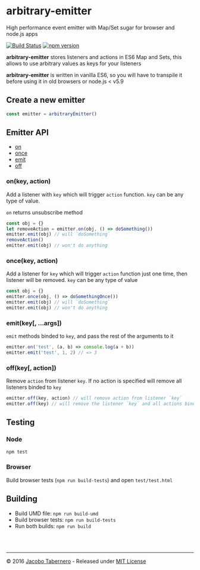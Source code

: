 arbitrary-emitter
=================

High performance event emitter with Map/Set sugar for browser and node.js apps

[![Build Status](https://travis-ci.org/jacoborus/arbitrary-emitter.svg?branch=master)](https://travis-ci.org/jacoborus/arbitrary-emitter) [![npm version](https://badge.fury.io/js/arbitrary-emitter.svg)](https://www.npmjs.com/package/arbitrary-emitter)

**arbitrary-emitter** stores listeners and actions in ES6 Map and Sets, this allows to use arbitrary values as keys for your listeners

**arbitrary-emitter** is written in vanilla ES6, so you will have to transpile it before using it in old browsers or node.js < v5.9


## Create a new emitter

```js
const emitter = arbitraryEmitter()
```

## Emitter API

- [on](#emitter-on-api)
- [once](#emitter-once-api)
- [emit](#emitter-emit-api)
- [off](#emitter-off-api)


<a name="emitter-on-api"></a>
### on(key, action)

Add a listener with `key` which will trigger `action` function. 
`key` can be any type of value.

`on` returns unsubscribe  method

```js
const obj = {}
let removeAction = emitter.on(obj, () => doSomething())
emitter.emit(obj) // will `doSomething`
removeAction()
emitter.emit(obj) // won't do anything
```



<a name="emitter-addonce-api"></a>
### once(key, action)

Add a listener for `key` which will trigger `action` function just one time, then listener will be removed.
`key` can be any type of value

```js
const obj = {}
emitter.once(obj, () => doSomethingOnce())
emitter.emit(obj) // will `doSomething`
emitter.emit(obj) // won't do anything
```



<a name="emitter-emit-api"></a>
### emit(key[, ...args])

`emit` methods binded to `key`, and pass the rest of the arguments to it

```js
emitter.on('test', (a, b) => console.log(a + b))
emitter.emit('test', 1, 2) // => 3
```



<a name="emitter-off-api"></a>
### off(key[, action])

Remove `action` from listener `key`. If no action is specified will remove all listeners binded to `key`

```js
emitter.off(key, action) // will remove action from listener `key`
emitter.off(key) // will remove the listener `key` and all actions binded to it
```



<a name="testing"></a>
## Testing

### Node

```sh
npm test
```

### Browser

Build browser tests (`npm run build-tests`) and open `test/test.html`



<a name="building"></a>
## Building

- Build UMD file: `npm run build-umd`
- Build browser tests: `npm run build-tests`
- Run both builds: `npm run build`


<br><br>

---

© 2016 [Jacobo Tabernero](https://github.com/jacoborus) - Released under [MIT License](https://raw.github.com/jacoborus/arbitrary-emitter/master/LICENSE)
